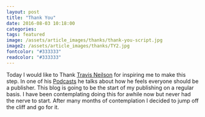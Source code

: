 ```yaml
---
layout: post
title: "Thank You"
date: 2016-08-03 10:18:00
categories: 
tags: featured
image: /assets/article_images/thanks/thank-you-script.jpg
image2: /assets/article_images/thanks/TY2.jpg
fontcolor: "#333333"
readcolor: "#333333"
---
```


Today I would like to Thank [Travis Neilson](http://www.travisneilson.com) for inspiring me to make this step. 
In one of his [Podcasts](http://www.travandlos.com) he talks about how he feels everyone should be a publisher. 
This blog is going to be the start of my publishing on a regular basis.
I have been contemplating doing this for awhile now but never had the nerve to start. 
After many months of contemplation I decided to jump off the cliff and go for it.

